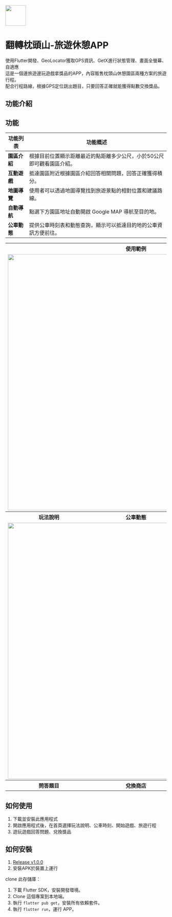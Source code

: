 <img style="width:64px" src="https://user-images.githubusercontent.com/13403218/228835621-482b2ea0-cbf3-4246-9d65-8a4297fecc54.png" />

# 翻轉枕頭山-旅遊休憩APP

使用Flutter開發、GeoLocator獲取GPS資訊、GetX進行狀態管理、畫面全螢幕、自適應  
這是一個邊旅遊邊玩遊戲拿獎品的APP，內容販售枕頭山休憩園區兩種方案的旅遊行程。  
配合行程路線，根據GPS定位跳出題目，只要回答正確就能獲得點數交換獎品。

## 功能介紹
## 功能
| 功能列表          | 功能概述                                                         |
| ---------------- | ---------------------------------------------------------------- |
| **園區介紹**     | 根據目前位置顯示距離最近的點距離多少公尺，小於50公尺即可觀看園區介紹。 |
| **互動遊戲**     | 抵達園區附近根據園區介紹回答相關問題，回答正確獲得積分。              |
| **地圖導覽**     | 使用者可以透過地圖導覽找到旅遊景點的相對位置和建議路線。              |
| **自動導航**     | 點選下方園區地址自動開啟 Google MAP 導航至目的地。                   |
| **公車動態**     | 提供公車時刻表和動態查詢，顯示可以抵達目的地的公車資訊方便前往。       |

<table>
  <tr>
    <th colspan="3"> 
        使用範例
    </th>
  </tr>
  <tr>
    <td colspan="3">
      <img src="https://user-images.githubusercontent.com/86880683/229340148-dcd007cc-2747-4512-8507-433c1ca1f37f.gif" width="800">
    </td>
  </tr>
  <tr>
    <th> 
        玩法說明
    </th>
    <th> 
        公車動態
    </th>
    <th> 
        開始遊戲
    </th>
  </tr>
  <tr>
    <td colspan="3">
      <img src="https://user-images.githubusercontent.com/86880683/229340177-f046b351-9213-445d-8e37-9b0a438be349.gif" width="800">    
    </td>
  </tr>
   <tr>
    <th> 
        問答題目
    </th>
    <th> 
        兌換商店
    </th>
    <th> 
        旅遊行程
    </th>
  </tr>
</table>


## 如何使用
1. 下載並安裝此應用程式
2. 開啟應用程式後，在首頁選擇玩法說明、公車時刻、開始遊戲、旅遊行程
3. 遊玩遊戲回答問題、兌換獎品

## 如何安裝
1. [Release v1.0.0](https://github.com/davidlai0263/pillow/releases/tag/flutter)
2. 安裝APK於裝置上運行

clone 此存儲庫：
1. 下載 Flutter SDK，安裝開發環境。
2. Clone 這個專案到本地端。
3. 執行 ```flutter pub get```，安裝所有依賴套件。
4. 執行 ```flutter run```，運行 APP。

